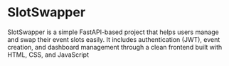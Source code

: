 # SlotSwapper
SlotSwapper is a simple FastAPI-based project that helps users manage and swap their event slots easily.
It includes authentication (JWT), event creation, and dashboard management through a clean frontend built with HTML, CSS, and JavaScript
